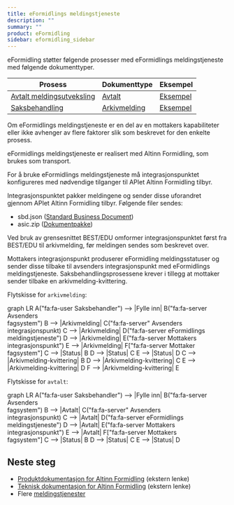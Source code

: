 ```yaml
---
title: eFormidlings meldingstjeneste
description: ""
summary: ""
product: eFormidling
sidebar: eformidling_sidebar
---
```


eFormidling støtter følgende prosesser med eFormidlings meldingstjeneste med følgende dokumenttyper.

| **Prosess**                                              | **Dokumenttype**                              | **Eksempel**                           |
|----------------------------------------------------------|-----------------------------------------------|----------------------------------------|
| [Avtalt meldingsutveksling](../../Funksjonalitet/avtalt) | [Avtalt](../Dokumenttyper/avtalt)             | [Eksempel](../Eksempel/avtalt)         |
| [Saksbehandling](../../Funksjonalitet/saksbehandling)    | [Arkivmelding](../Dokumenttyper/arkivmelding) | [Eksempel](../Eksempel/saksbehandling) |

Om eFormidlings meldingstjeneste er en del av en mottakers kapabiliteter eller ikke avhenger av flere faktorer slik som
beskrevet for den enkelte prosess.

eFormidlings meldingstjeneste er realisert med Altinn Formidling, som brukes som transport.

For å bruke eFormidlings meldingstjeneste må integrasjonspunktet konfigureres med nødvendige tilganger til APIet
Altinn Formidling tilbyr.

Integrasjonspunktet pakker meldingene og sender disse uforandret gjennom APIet Altinn Formidling tilbyr. Følgende filer
sendes:

- sbd.json ([Standard Business Document](../Dokumenttyper/standard_sbd))
- asic.zip ([Dokumentpakke](../Dokumenttyper/standard_dokumentpakke))

Ved bruk av grensesnittet BEST/EDU omformer integrasjonspunktet først fra BEST/EDU til arkivmelding, før meldingen
sendes som beskrevet over.

Mottakers integrasjonspunkt produserer eFormidling meldingsstatuser og sender disse tilbake til avsenders
integrasjonspunkt med eFormidlings meldingstjeneste. Saksbehandlingsprosessene krever i tillegg at mottaker sender
tilbake en arkivmelding-kvittering.

Flytskisse for `arkivmelding`:
<div class="mermaid">
graph LR
A("fa:fa-user Saksbehandler") --> |Fylle inn| B("fa:fa-server Avsenders<br>fagsystem")
B --> |Arkivmelding| C("fa:fa-server" Avsenders<br>integrasjonspunkt)
C --> |Arkivmelding| D("fa:fa-server eFormidlings meldingstjeneste")
D --> |Arkivmelding| E("fa:fa-server Mottakers<br>integrasjonspunkt")
E --> |Arkivmelding| F["fa:fa-server Mottaker<br>fagsystem"]
C --> |Status| B
D --> |Status| C
E --> |Status| D
C --> |Arkivmelding-kvittering| B
D --> |Arkivmelding-kvittering| C
E --> |Arkivmelding-kvittering| D
F --> |Arkivmelding-kvittering| E
</div>

Flytskisse for `avtalt`:
<div class="mermaid">
graph LR
A("fa:fa-user Saksbehandler") --> |Fylle inn| B("fa:fa-server Avsenders<br>fagsystem")
B --> |Avtalt| C("fa:fa-server" Avsenders<br>integrasjonspunkt)
C --> |Avtalt| D("fa:fa-server eFormidlings meldingstjeneste")
D --> |Avtalt| E("fa:fa-server Mottakers<br>integrasjonspunkt")
E --> |Avtalt| F["fa:fa-server Mottakers<br>fagsystem"]
C --> |Status| B
D --> |Status| C
E --> |Status| D
</div>

## Neste steg

- [Produktdokumentasjon for Altinn Formidling](https://www.altinndigital.no/produkter/sending-av-dokumenter/) (ekstern lenke)
- [Teknisk dokumentasjon for Altinn Formidling](https://altinn.github.io/docs/utviklingsguider/sending-av-dokumenter/) (ekstern lenke)
- Flere [meldingstjenester](./)
